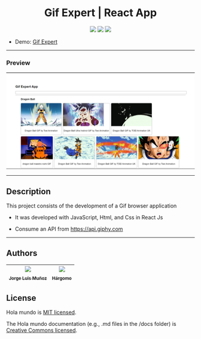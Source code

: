 <h1 align="center"> Gif Expert | React App </h1>

<p align="center">
  <img src="https://img.shields.io/badge/JavaScript-f1e05a">
  <img src="https://img.shields.io/badge/API-563d7c">
  <img src="https://img.shields.io/badge/status-close-ff3333">
</p>

* Demo: [Gif Expert](https://jorgelmunozp.github.io/react-gift-expert/)

***

### Preview
![Gif expert](/docs/gif-expert.png)

***


## Description

This project consists of the development of a Gif browser application 

* It was developed with JavaScript, Html, and Css in React Js
+ Consume an API from https://api.giphy.com

***

## Authors

| [<img src="https://avatars.githubusercontent.com/u/101136356?s=400&v=4" width=115><br><sub>Jorge Luis Muñoz</sub>](https://github.com/jorgelmunozp) | [<img src="https://avatars.githubusercontent.com/u/109540980?v=4" width=115><br><sub>Hárgomo</sub>](https://github.com/hargomo) |
| :---: | :---: |

## License

Hola mundo is [MIT licensed](/docs/LICENSE.txt).

The Hola mundo documentation (e.g., .md files in the /docs folder) is [Creative Commons licensed](/docs/LICENSE-docs.txt).